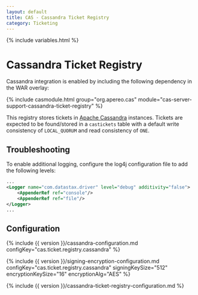 ```yaml
---
layout: default
title: CAS - Cassandra Ticket Registry
category: Ticketing
---
```


{% include variables.html %}

# Cassandra Ticket Registry

Cassandra integration is enabled by including the following dependency in the WAR overlay:

{% include casmodule.html group="org.apereo.cas" module="cas-server-support-cassandra-ticket-registry" %}

This registry stores tickets in [Apache Cassandra](http://cassandra.apache.org/) instances. Tickets are expected to be found/stored in a `castickets` table with a default write consistency of `LOCAL_QUORUM` and read consistency of `ONE`.

## Troubleshooting

To enable additional logging, configure the log4j configuration file to add the following levels:

```xml
...
<Logger name="com.datastax.driver" level="debug" additivity="false">
    <AppenderRef ref="console"/>
    <AppenderRef ref="file"/>
</Logger>
...
```

## Configuration

{% include {{ version }}/cassandra-configuration.md configKey="cas.ticket.registry.cassandra" %}

{% include {{ version }}/signing-encryption-configuration.md configKey="cas.ticket.registry.cassandra" signingKeySize="512" encryptionKeySize="16" encryptionAlg="AES" %}

{% include {{ version }}/cassandra-ticket-registry-configuration.md %}

